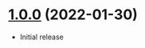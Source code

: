 <a name="1.0.0"></a>
# [1.0.0](https://github.com/faker-javascript/house) (2022-01-30)
* Initial release
